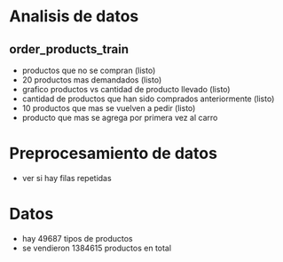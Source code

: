 #	Analisis de datos

##	order_products_train

* productos que no se compran (listo)
* 20 productos mas demandados (listo)
* grafico productos vs cantidad de producto llevado (listo)
* cantidad de productos que han sido comprados anteriormente (listo)
* 10 productos que mas se vuelven a pedir (listo)
* producto que mas se agrega por primera vez al carro


#	Preprocesamiento de datos

* ver si hay filas repetidas

#	Datos

* hay 49687 tipos de productos
* se vendieron 1384615 productos en total
